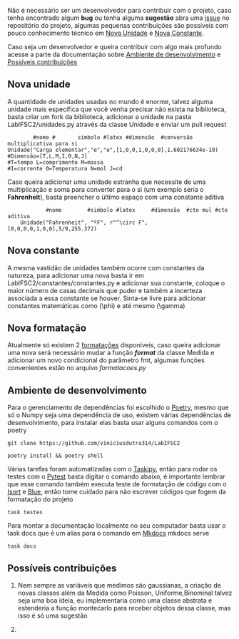 Não é necessário ser um desenvolvedor para contribuir com o projeto, 
caso tenha encontrado algum **bug** ou tenha alguma **sugestão**
abra uma [issue](https://github.com/viniciusdutra314/LabIFSC2/issues) no repositório do projeto, algumas pequenas contribuições são possíveis com pouco conhecimento
técnico em [Nova Unidade](#nova-unidade) e [Nova Constante](#nova-constante).

Caso seja um desenvolvedor e queira contribuir com algo mais profundo acesse
a parte da documentação sobre [Ambiente de desenvolvimento](#ambiente-de-desenvolvimento) e [Possíveis contribuições](#possíveis-contribuições)

## Nova unidade
A quantidade de unidades usadas no mundo é enorme, talvez alguma unidade mais específica
que você venha precisar não exista na biblioteca, basta criar um fork da biblioteca,
adicionar a unidade na pasta LabIFSC2/unidades.py através da classe Unidade e enviar
um pull request

```{.py3 title='Exemplo de unidade'}
        #nome #       simbolo #latex #dimensão  #conversão multiplicativa para si
Unidade("Carga elementar","e","e",[1,0,0,1,0,0,0],1.602176634e-19)
#Dimensão=[T,L,M,I,Θ,N,J] 
#T=tempo L=comprimento M=massa
#I=corrente Θ=Temperatura N=mol J=cd
```
Caso queira adicionar uma unidade estranha que necessite de uma multiplicação e soma
para converter para o si (um exemplo seria o **Fahrenheit**), basta preencher o último espaço com uma constante aditiva
```{.py3 title='Unidade mais complexa'}
            #nome        #simbolo #latex     #dimensão  #cte mul #cte aditiva
    Unidade("Fahrenheit", "ºF", r"^\circ F",[0,0,0,0,1,0,0],5/9,255.372)
```
## Nova constante
A mesma vastidão de unidades também ocorre com constantes da natureza, para 
adicionar uma nova basta ir em LabIFSC2/constantes/constantes.py e adicionar sua constante,
coloque o maior número de casas decimais que puder e também a incerteza associada
a essa constante se houver. Sinta-se livre para adicionar constantes matemáticas 
como \(\phi\) e até mesmo \(\gamma\)
## Nova formatação
Atualmente só existem 2 [formatações](LaTeX/Notação%20científica.md) disponíveis, caso
queira adicionar uma nova será necessário mudar a função *__format__* da classe Medida e adicionar um novo condicional do parâmetro fmt, algumas funções convenientes estão
no arquivo *formatacoes.py*

## Ambiente de desenvolvimento
Para o gerenciamento de dependências foi escolhido o [Poetry](https://python-poetry.org/), mesmo que só o Numpy seja uma dependência de uso, existem várias dependências
de desenvolvimento, para instalar elas basta usar alguns comandos com o poetry
```{bash title='Clonar o repositório'}
git clone https://github.com/viniciusdutra314/LabIFSC2
```
```{bash title='Instalar ambiente virtual'}
poetry install && poetry shell
```
Várias tarefas foram automatizadas com o [Taskipy](https://github.com/taskipy/taskipy), então para rodar os testes com o [Pytest](https://docs.pytest.org/) basta digitar o comando abaixo, é importante lembrar que esse comando também executa teste
de formatação de código com o [Isort](https://pycqa.github.io/isort/) e [Blue](https://blue.readthedocs.io/en/latest/), então tome cuidado para não escrever códigos que fogem da formatação do projeto
```{bash title='Rodar testes'}
task testes
```
Para montar a documentação localmente no seu computador basta usar o task docs que
é um alias para o comando em [Mkdocs](https://www.mkdocs.org/) mkdocs serve

```{bash title='Montar documentação'}
task docs
```
## Possíveis contribuições
1) Nem sempre as variáveis que medimos são gaussianas, a criação de novas classes
além da Medida como Poisson, Uniforme,Binominal talvez seja uma boa ideia, eu 
implementaria como uma classe abstrata e estenderia a função montecarlo para receber
objetos dessa classe, mas isso é só uma sugestão

2) 